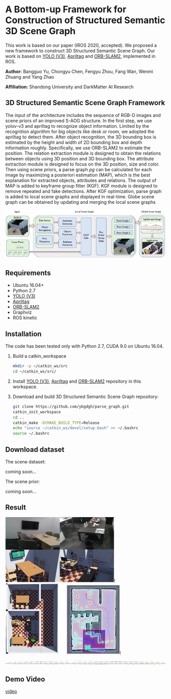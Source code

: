 # A Bottom-up Framework for Construction of Structured Semantic 3D Scene Graph

This work is based on our paper (IROS 2020, accepted). We proposed a new framework to construct 3D Structured Semantic Scene Graph. Our work is based on [YOLO (V3)](https://github.com/leggedrobotics/darknet_ros), [Apriltag](https://github.com/AprilRobotics/apriltag_ros) and [ORB-SLAM2](https://github.com/raulmur/ORB_SLAM2), implemented in ROS.

**Author:** Bangguo Yu, Chongyu Chen, Fengyu Zhou, Fang Wan, Wenmi Zhuang and Yang Zhao

**Affiliation:** Shandong University and DarkMatter AI Research

## 3D Structured Semantic Scene Graph Framework

The input of the architecture includes the sequence of RGB-D images and scene priors of an improved S-AOG structure. In the first step, we use yolov-v3 and apriltag to recognize object information. Limited by the recognition algorithm for big objects like desk or room, we adopted the apriltag to detect them. After object recognition, the 3D bounding box is estimated by the height and width of 2D bounding box and depth information roughly. Specifically, we use ORB-SLAM2 to estimate the position. The relation extraction module is designed to obtain the relations between objects using 3D position and 3D bounding box. The attribute extraction module is designed to focus on the 3D position, size and color. Then using scene priors, a parse graph *pg* can be calculated for each image by maximizing a posteriori estimation (MAP), which is the best explanation for extracted objects, attributes and relations. The output of MAP is added to keyframe group filter (KGF). KGF module is designed to remove repeated and fake detections. After KGF optimization, parse graph is added to local scene graphs and displayed in real-time. Globe scene graph can be obtained by updating and merging the local scene graphs

![image-20200706200822807](img/system.png)

## Requirements

- Ubuntu 16.04+
- Python 2.7
-  [YOLO (V3)](https://github.com/leggedrobotics/darknet_ros)
- [Apriltag](https://github.com/AprilRobotics/apriltag_ros)
- [ORB-SLAM2](https://github.com/raulmur/ORB_SLAM2)
- Graphviz
- ROS kinetic

## Installation

The code has been tested only with Python 2.7, CUDA 9.0 on Ubuntu 16.04.

1. Build a catkin_workspace

   ```sh
   mkdir -p ~/catkin_ws/src
   cd ~/catkin_ws/src/
   ```

2. Install  [YOLO (V3)](https://github.com/leggedrobotics/darknet_ros), [Apriltag](https://github.com/AprilRobotics/apriltag_ros) and [ORB-SLAM2](https://github.com/raulmur/ORB_SLAM2) repository in this workspace.

3. Download and build 3D Structured Semantic Scene Graph repository:

   ```sh
   git clone https://github.com/ybgdgh/parse_graph.git
   catkin_init_workspace
   cd ..
   catkin_make -DCMAKE_BUILD_TYPE=Release
   echo "source ~/catkin_ws/devel/setup.bash" >> ~/.bashrc
   source ~/.bashrc
   ```

## Download dataset

The scene dataset: 

coming soon...

The scene prior: 

coming soon...

## Result

<img src="img/scene.png" alt="image-20200706211403321" style="zoom:50%;" />!<img src="img/webot.png" alt="image-20200706211403321" style="zoom:67%;" />!

<img src="img/scene_graph.png" alt="scene_graph_update"  />

## Demo Video

[video](https://yubangguo.com/publication/conference-paper/)